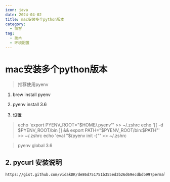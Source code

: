 ```yaml
---
icon: java
date: 2024-04-02
title: mac安装多个python版本
category:
  - 博客
tag:
  - 技术
  - 环境配置
---
```


# mac安装多个python版本

<!-- more -->

> 推荐使用pyenv

1. brew install pyenv

2. pyenv install 3.6

3. 设置

>echo 'export PYENV_ROOT="$HOME/.pyenv"' >> ~/.zshrc
echo '[[ -d $PYENV_ROOT/bin ]] && export PATH="$PYENV_ROOT/bin:$PATH"' >> ~/.zshrc
echo 'eval "$(pyenv init -)"' >> ~/.zshrc

> pyenv global 3.6


## 2. pycurl 安装说明

```bash
https://gist.github.com/vidakDK/de86d751751b355ed3b26d69ecdbdb99?permalink_comment_id=4029319
```